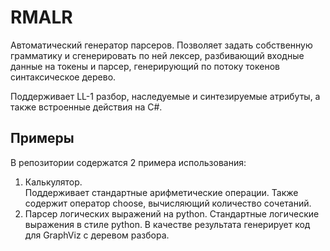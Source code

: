 ﻿# RMALR
Автоматический генератор парсеров.
Позволяет задать собственную грамматику и сгенерировать по ней лексер,
разбивающий входные данные на токены и парсер, генерирующий по потоку токенов
синтаксическое дерево.

Поддерживает LL-1 разбор, наследуемые и синтезируемые атрибуты,
а также встроенные действия на C#.

## Примеры
В репозитории содержатся 2 примера использования:
1) Калькулятор. \
   Поддерживает стандартные арифметические операции. 
   Также содержит оператор choose, вычисляющий количество сочетаний.
2) Парсер логических выражений на python.
   Стандартные логические выражения в стиле python.
   В качестве результата генерирует код для GraphViz с деревом разбора.